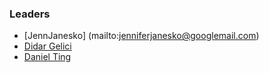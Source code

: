 ### Leaders
* [JennJanesko] (mailto:jenniferjanesko@googlemail.com)
* [Didar Gelici](mailto:didar.gelici@owasp.org)
* [Daniel Ting](mailto:daniel.ting+appsecgithub@owasp.org)

